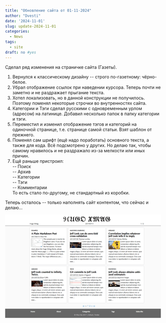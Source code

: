 ```yaml
---
title: "Обновление сайта от 01-11-2024"
author: "Dvesti"
date: '2024-11-01'
slug: update-2024-11-01
categories:
  - News
tags:
  - site
draft: no #yes
---
```


Сделал ряд изменения на страничке сайта (Газеты).

1.  Вернулся к классическому дизайну -- строго по-газетному: чёрно-белое.  
2.  Убрал отображение ссылок при наведении курсора. Теперь почти не заметно и не раздражает прыгание текста.  
3.  Хотел локализовать, но в данной конструкции не получилось. Поэтому поменял некоторые строчки во внутренностях сайта.  
4.  Категории и Тэги сделал русскими с одновременным урлом (адресом) на латинице. Добавил несколько папок в папку категории и тэги.  
5.  Переместил и изменил отображение тэгов и категорий на одиночной странице, т.е. странице самой статьи. Взят шаблон от прежнего.  
6.  Поменял сам шрифт (ещё надо поработать) основного текста, а также для кода. Всё подсмотрено у других. Но делаю так, чтобы самому нравилось и не раздражало из-за мелкости или иных причин.  
7.  Ещё раньше пристроил:  
    -- Поиск  
    -- Архив  
    -- Категории  
    -- Тэги  
    -- Комментарии  
    То есть стало по-другому, не стандартный из коробки.  

Теперь осталось -- только наполнять сайт контентом, что сейчас и делаю...  

![Пример сайта](https://raw.githubusercontent.com/yihui/hugo-xmag/master/images/screenshot.png)  

